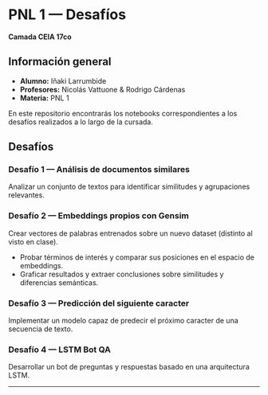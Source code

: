 # PNL 1 — Desafíos  
**Camada CEIA 17co**

## Información general
- **Alumno:** Iñaki Larrumbide  
- **Profesores:** Nicolás Vattuone & Rodrigo Cárdenas  
- **Materia:** PNL 1  

En este repositorio encontrarás los notebooks correspondientes a los desafíos realizados a lo largo de la cursada.

## Desafíos

### Desafío 1 — Análisis de documentos similares
Analizar un conjunto de textos para identificar similitudes y agrupaciones relevantes.

### Desafío 2 — Embeddings propios con Gensim
Crear vectores de palabras entrenados sobre un nuevo dataset (distinto al visto en clase).  
- Probar términos de interés y comparar sus posiciones en el espacio de embeddings.  
- Graficar resultados y extraer conclusiones sobre similitudes y diferencias semánticas.

### Desafío 3 — Predicción del siguiente caracter
Implementar un modelo capaz de predecir el próximo caracter de una secuencia de texto.

### Desafío 4 — LSTM Bot QA
Desarrollar un bot de preguntas y respuestas basado en una arquitectura LSTM.

---
